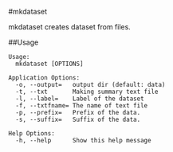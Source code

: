 #mkdataset

mkdataset creates dataset from files.

##Usage

```
Usage:
  mkdataset [OPTIONS]

Application Options:
  -o, --output=   output dir (default: data)
  -t, --txt       Making summary text file
  -l, --label=    Label of the dataset
  -f, --txtfname= The name of text file
  -p, --prefix=   Prefix of the data.
  -s, --suffix=   Suffix of the data.

Help Options:
  -h, --help      Show this help message
```
